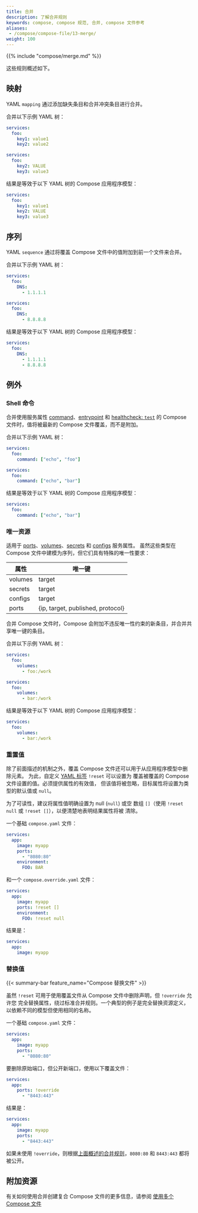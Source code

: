 ```yaml
---
title: 合并
description: 了解合并规则
keywords: compose, compose 规范, 合并, compose 文件参考
aliases: 
 - /compose/compose-file/13-merge/
weight: 100
---
```


{{% include "compose/merge.md" %}}

这些规则概述如下。

## 映射

YAML `mapping` 通过添加缺失条目和合并冲突条目进行合并。

合并以下示例 YAML 树：

```yaml
services:
  foo:
    key1: value1
    key2: value2
```

```yaml
services:
  foo:
    key2: VALUE
    key3: value3
```

结果是等效于以下 YAML 树的 Compose 应用程序模型：

```yaml
services:
  foo:
    key1: value1
    key2: VALUE
    key3: value3
```

## 序列

YAML `sequence` 通过将覆盖 Compose 文件中的值附加到前一个文件来合并。

合并以下示例 YAML 树：

```yaml
services:
  foo:
    DNS:
      - 1.1.1.1
```

```yaml
services:
  foo:
    DNS: 
      - 8.8.8.8
```

结果是等效于以下 YAML 树的 Compose 应用程序模型：

```yaml
services:
  foo:
    DNS:
      - 1.1.1.1
      - 8.8.8.8
```

## 例外

### Shell 命令

合并使用服务属性 [command](services.md#command)、[entrypoint](services.md#entrypoint) 和 [healthcheck: `test`](services.md#healthcheck) 的 Compose 文件时，值将被最新的 Compose 文件覆盖，而不是附加。

合并以下示例 YAML 树：

```yaml
services:
  foo:
    command: ["echo", "foo"]
```

```yaml
services:
  foo:
    command: ["echo", "bar"]
```

结果是等效于以下 YAML 树的 Compose 应用程序模型：

```yaml
services:
  foo:
    command: ["echo", "bar"]
```

### 唯一资源

适用于 [ports](services.md#ports)、[volumes](services.md#volumes)、[secrets](services.md#secrets) 和 [configs](services.md#configs) 服务属性。
虽然这些类型在 Compose 文件中建模为序列，但它们具有特殊的唯一性要求：

| 属性   | 唯一键               |
|-------------|--------------------------|
| volumes     |  target                  |
| secrets     |  target                  |
| configs     |  target                  |
| ports       |  {ip, target, published, protocol}   |

合并 Compose 文件时，Compose 会附加不违反唯一性约束的新条目，并合并共享唯一键的条目。

合并以下示例 YAML 树：

```yaml
services:
  foo:
    volumes:
      - foo:/work
```

```yaml
services:
  foo:
    volumes:
      - bar:/work
```

结果是等效于以下 YAML 树的 Compose 应用程序模型：

```yaml
services:
  foo:
    volumes:
      - bar:/work
```

### 重置值

除了前面描述的机制之外，覆盖 Compose 文件还可以用于从应用程序模型中删除元素。
为此，自定义 [YAML 标签](https://yaml.org/spec/1.2.2/#24-tags) `!reset` 可以设置为
覆盖被覆盖的 Compose 文件设置的值。必须提供属性的有效值，
但该值将被忽略，目标属性将设置为类型的默认值或 `null`。

为了可读性，建议将属性值明确设置为 null (`null`) 或空
数组 `[]`（使用 `!reset null` 或 `!reset []`），以便清楚地表明结果属性将被
清除。

一个基础 `compose.yaml` 文件：

```yaml
services:
  app:
    image: myapp
    ports:
      - "8080:80" 
    environment:
      FOO: BAR           
```

和一个 `compose.override.yaml` 文件：

```yaml
services:
  app:
    image: myapp
    ports: !reset []
    environment:
      FOO: !reset null
```

结果是：

```yaml
services:
  app:
    image: myapp
```

### 替换值

{{< summary-bar feature_name="Compose 替换文件" >}}

虽然 `!reset` 可用于使用覆盖文件从 Compose 文件中删除声明，但 `!override` 允许您
完全替换属性，绕过标准合并规则。一个典型的例子是完全替换资源定义，以依赖不同的模型但使用相同的名称。

一个基础 `compose.yaml` 文件：

```yaml
services:
  app:
    image: myapp
    ports:
      - "8080:80"
```

要删除原始端口，但公开新端口，使用以下覆盖文件：

```yaml
services:
  app:
    ports: !override
      - "8443:443" 
```

结果是：

```yaml
services:
  app:
    image: myapp
    ports:
      - "8443:443" 
```

如果未使用 `!override`，则根据[上面概述的合并规则](#sequence)，`8080:80` 和 `8443:443` 都将被公开。

## 附加资源

有关如何使用合并创建复合 Compose 文件的更多信息，请参阅 [使用多个 Compose 文件](/manuals/compose/how-tos/multiple-compose-files/_index.md)
